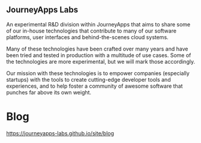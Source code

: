 ## JourneyApps Labs

An experimental R&D division within JourneyApps that aims to share some of our in-house technologies that contribute to many of our software platforms, user interfaces and behind-the-scenes cloud systems.

Many of these technologies have been crafted over many years and have been tried and tested in production with a multitude of use cases. Some of the technologies are more experimental, but we will mark those accordingly.

Our mission with these technologies is to empower companies (especially startups) with the tools to create cutting-edge developer tools and experiences, and to help foster a community of awesome software that punches far above its own weight.

# Blog

https://journeyapps-labs.github.io/site/blog

